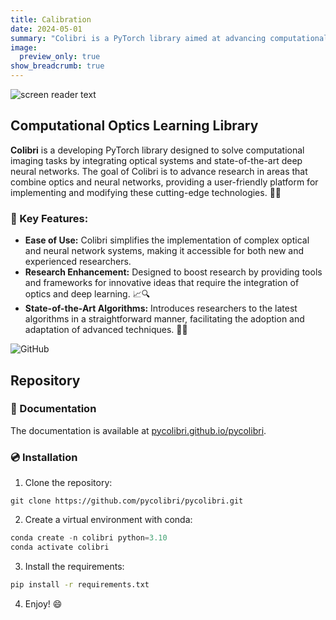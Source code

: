 ```yaml
---
title: Calibration
date: 2024-05-01
summary: "Colibri is a PyTorch library aimed at advancing computational imaging research 🤖💡."
image: 
  preview_only: true
show_breadcrumb: true
---
```

![screen reader text](/colibriword.png "**C**omputational **O**ptics **L**earning **Libr**ary")



## **C**omputational **O**ptics **L**earning **Libr**ary

**Colibri** is a developing PyTorch library designed to solve computational imaging tasks by integrating optical systems and state-of-the-art deep neural networks. The goal of Colibri is to advance research in areas that combine optics and neural networks, providing a user-friendly platform for implementing and modifying these cutting-edge technologies. 🧠🔬

### 📍 Key Features:
- **Ease of Use:** Colibri simplifies the implementation of complex optical and neural network systems, making it accessible for both new and experienced researchers.
- **Research Enhancement:** Designed to boost research by providing tools and frameworks for innovative ideas that require the integration of optics and deep learning. 📈🔍
- **State-of-the-Art Algorithms:** Introduces researchers to the latest algorithms in a straightforward manner, facilitating the adoption and adaptation of advanced techniques. 🤖💡


![GitHub](https://img.shields.io/badge/GitHub-Colibri-pink?logo=github) 

## Repository  

### 📑 Documentation 

The documentation is available at [pycolibri.github.io/pycolibri](https://pycolibri.github.io/pycolibri/).

### 💿 Installation

1. Clone the repository:

```
git clone https://github.com/pycolibri/pycolibri.git
```

2. Create a virtual environment with conda:

```python
conda create -n colibri python=3.10
conda activate colibri
```

3. Install the requirements:

```bash
pip install -r requirements.txt
```

4. Enjoy! 😄